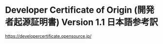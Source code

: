 # Developer Certificate of Origin (開発者起源証明書) Version 1.1 日本語参考訳

https://developercertificate.opensource.jp/
